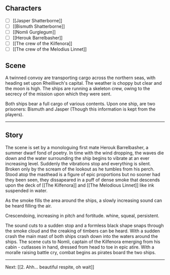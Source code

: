 ## Characters
- [ ] [[Jasper Shatterborne]]
- [ ] [[Bismuth Shatterborne]]
- [ ] [[Nomli Gurglegum]]
- [ ] [[Herouk Barrelbasher]]
- [ ] [[The crew of the Kilfenora]]
- [ ] [[The crew of the Melodius Linnet]]

## Scene
A twinned convoy are transporting cargo across the northern seas, with heading set upon Rheilliwch's capital. The weather is choppy but clear and the moon is high. The ships are running a skeleton crew, owing to the secrecy of the mission upon which they were sent.

Both ships bear a full cargo of various contents. Upon one ship, are two prisoners: Bismuth and Jasper (Though this information is kept from the players).

---

## Story

The scene is set by a monologuing first mate Herouk Barrelbasher, a summer dwarf fond of poetry. In time with the wind dropping, the waves die down and the water surrounding the ship begins to vibrate at an ever increasing level. Suddenly the vibrations stop and everything is silent. Broken only by the scream of the lookout as he tumbles from his perch. Stood atop the masthead is a figure of epic proportions but no sooner had they been seen, they dissapeared in a puff of dense smoke that descends upon the deck of [[The Kilfenora]] and [[The Melodious Linnet]] like ink suspended in water. 

As the smoke fills the area around the ships, a slowly increasing sound can be heard filling the air. 

Crescendoing, increasing in pitch and fortitude. whine, squeal, persistent. 

The sound cuts to a sudden stop and a formless black shape snaps through the smoke cloud and the creaking of timbers can be heard. With a sudden crash the main mast of both ships crash down into the waters around the ships. The scene cuts to Nomli, captain of the Kilfenora emerging from his cabin - cutlasses in hand, dressed from head to toe in epic atire. With a moralle raising battle cry, combat begins as pirates board the two ships.


---
Next: [[2. Ahh... beautiful respite, oh wait]]